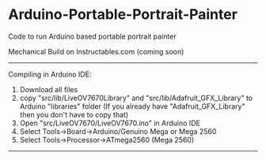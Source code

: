 # Arduino-Portable-Portrait-Painter
Code to run Arduino based portable portrait painter

Mechanical Build on Instructables.com (coming soon)

-------------------------------------------------------------------------------  
  
Compiling in Arduino IDE:  
  
1. Download all files
2. copy "src/lib/LiveOV7670Library" and "src/lib/Adafruit_GFX_Library" to Arduino "libraries" folder (If you already have "Adafruit_GFX_Library" then you don't have to copy that)
3. Open "src/LiveOV7670/LiveOV7670.ino" in Arduino IDE
4. Select Tools->Board->Arduino/Genuino Mega or Mega 2560
5. Select Tools->Processor->ATmega2560 (Mega 2560)
  
-------------------------------------------------------------------------------

